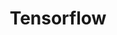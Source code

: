 ---
layout: page
title: Tensorflow
description: An Open-source machine learning framework
img: assets/img/tf-logo-card-16x9.png
redirect: https://www.tensorflow.org
importance: 1
category: work
---